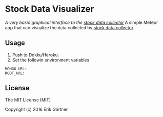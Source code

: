 # Stock Data Visualizer
*A very basic graphical interface to the [stock data collector](https://github.com/ErikGartner/stock-collector)*
A simple Meteor app that can visualize the data collected by [stock data collector](https://github.com/ErikGartner/stock-collector). 

## Usage

1. Push to Dokku/Heroku.
2. Set the followin environment variables
```
MONGO_URL:
ROOT_URL:
```

## License
The MIT License (MIT)

Copyright (c) 2016 Erik Gärtner
